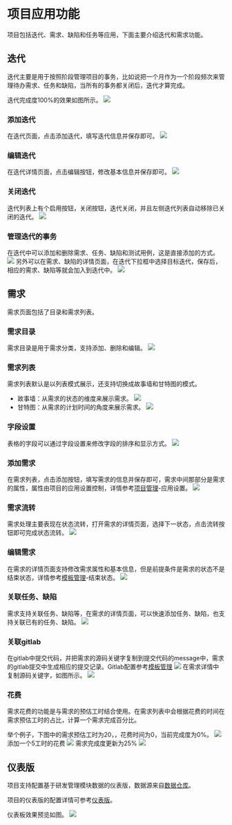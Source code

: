 # 项目应用功能
项目包括迭代、需求、缺陷和任务等应用，下面主要介绍迭代和需求功能。

## 迭代
迭代主要是用于按照阶段管理项目的事务，比如说把一个月作为一个阶段频次来管理待办需求、任务和缺陷，当所有的事务都关闭后，迭代才算完成。

迭代完成度100%的效果如图所示。
![](images/项目_迭代完成度.gif)
### 添加迭代
在迭代页面，点击添加迭代，填写迭代信息并保存即可。
![](images/项目_添加迭代.png)

### 编辑迭代
在迭代详情页面，点击编辑按钮，修改基本信息并保存即可。
![](images/项目_编辑迭代.gif)

### 关闭迭代
迭代列表上有个启用按钮，关闭按钮，迭代关闭，并且左侧迭代列表自动移除已关闭的迭代。
![](images/项目_关闭迭代.png)

### 管理迭代的事务
在迭代中可以添加和删除需求、任务、缺陷和测试用例，这是直接添加的方式。
![](images/项目_管理迭代.png)
另外可以在需求、缺陷的详情页面，在迭代下拉框中选择目标迭代，保存后，相应的需求、缺陷等就会加入到迭代中。
![](images/项目_关联迭代.png)

## 需求
需求页面包括了目录和需求列表。

### 需求目录
需求目录是用于需求分类，支持添加、删除和编辑。
![](images/项目_需求目录.png)

### 需求列表
需求列表默认是以列表模式展示，还支持切换成故事墙和甘特图的模式。
- 故事墙：从需求的状态的维度来展示需求。
  ![](images/项目_故事墙.png)
- 甘特图：从需求的计划时间的角度来展示需求。
  ![](images/项目_甘特图.png)

### 字段设置
表格的字段可以通过字段设置来修改字段的排序和显示方式。
![](images/项目_表格字段设置.png)

### 添加需求
在需求列表，点击添加按钮，填写需求的信息并保存即可，需求中间那部分是需求的属性，属性由项目的应用设置控制，详情参考[项目管理](../7.研发管理/项目管理.md)-应用设置。
![](images/项目_添加需求.png)

### 需求流转
需求处理主要表现在状态流转，打开需求的详情页面，选择下一状态，点击流转按钮即可完成状态流转。
![](images/项目_需求状态流转.gif)

### 编辑需求
在需求的详情页面支持修改需求属性和基本信息，但是前提条件是需求的状态不是结束状态，详情参考[模板管理](../7.研发管理/模板管理.md)-结束状态。
![](images/项目_编辑需求.png)

### 关联任务、缺陷
需求支持关联任务、缺陷等，在需求的详情页面，可以快速添加任务、缺陷，也支持关联已有的任务、缺陷。
![](images/项目_需求关联任务.gif)

### 关联gitlab
在gitlab中提交代码，并把需求的源码关键字复制到提交代码的message中，需求的gitlab提交中生成相应的提交记录。Gitlab配置参考[模板管理](../7.研发管理/模板管理.md)
![](images/项目_需求详情_gitlab.png)
在需求详情中复制源码关键字，如图所示。
![](images/项目_需求_源码关键字.png)

### 花费
需求花费的功能是与需求的预估工时结合使用。在需求列表中会根据花费的时间在需求预估工时的占比，计算一个需求完成百分比。

举个例子，下图中的需求预估工时为20，，花费时间为0，当前完成度为0%。
![](images/项目_需求_未花费工时.gif)
添加一个5工时的花费
![](images/项目_需求_添加花费工时.png)
需求完成度更新为25%
![](images/项目_需求完成度.gif)

## 仪表版
项目支持配置基于研发管理模块数据的仪表版，数据源来自[数据仓库](../100.系统配置/3.数据和集成/数据仓库.md)。

项目的仪表版的配置详情可参考[仪表版](../1.仪表板/仪表板.md)。

仪表板效果预览如图。
![](images/项目_仪表版.png)